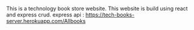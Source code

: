 This is a technology book store website.
This website is build using react and express crud.
express api : https://tech-books-server.herokuapp.com/Allbooks

